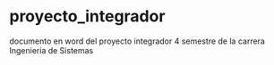 # proyecto_integrador
documento en word del proyecto integrador 4 semestre de la carrera Ingenieria de Sistemas
